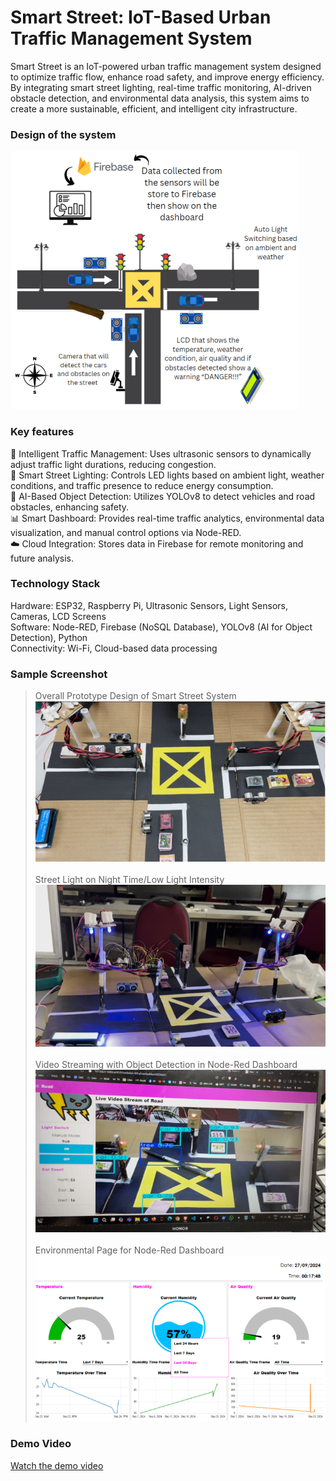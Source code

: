 # Smart Street: IoT-Based Urban Traffic Management System
Smart Street is an IoT-powered urban traffic management system designed to optimize traffic flow, enhance road safety, and improve energy efficiency. 
By integrating smart street lighting, real-time traffic monitoring, AI-driven obstacle detection, and environmental data analysis, this system aims to create a more sustainable, efficient, and intelligent city infrastructure.

### Design of the system
![Design](images/design.png)

### Key features
🚥 Intelligent Traffic Management: Uses ultrasonic sensors to dynamically adjust traffic light durations, reducing congestion. </br>
🔦 Smart Street Lighting: Controls LED lights based on ambient light, weather conditions, and traffic presence to reduce energy consumption.</br>
🚗 AI-Based Object Detection: Utilizes YOLOv8 to detect vehicles and road obstacles, enhancing safety.</br>
📊 Smart Dashboard: Provides real-time traffic analytics, environmental data visualization, and manual control options via Node-RED.</br>
☁️ Cloud Integration: Stores data in Firebase for remote monitoring and future analysis.

### Technology Stack
Hardware: ESP32, Raspberry Pi, Ultrasonic Sensors, Light Sensors, Cameras, LCD Screens</br>
Software: Node-RED, Firebase (NoSQL Database), YOLOv8 (AI for Object Detection), Python</br>
Connectivity: Wi-Fi, Cloud-based data processing

### Sample Screenshot
> Overall Prototype Design of Smart Street System
![Traffic](images/traffic.png)</br></br>
> Street Light on Night Time/Low Light Intensity
![Lights](images/lights.png)</br></br>
> Video Streaming with Object Detection in Node-Red Dashboard
![YOLO](images/objectdetection.png)</br></br>
> Environmental Page for Node-Red Dashboard
![Dashboard](images/dashboard.png)

### Demo Video
[Watch the demo video](https://drive.google.com/file/d/1QjCv0xTVX308dj7dMI8DCwrBN8dt_dIn/view?usp=sharing)



